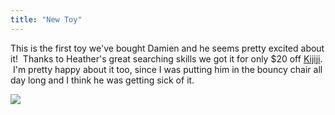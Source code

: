 ```yaml
---
title: "New Toy"
---
```

<p>This is the first toy we've bought Damien and he seems pretty excited about it!  Thanks to Heather's great searching skills we got it for only $20 off <a href="http://saskatoon.kijiji.ca/">Kijiji</a>.  I'm pretty happy about it too, since I was putting him in the bouncy chair all day long and I think he was getting sick of it.   </p>
<p><img src="http://family.chrisenns.com/wp3/wp-content/uploads/2007/10/damiens-new-excersaucer-51.jpg" /> </p>
